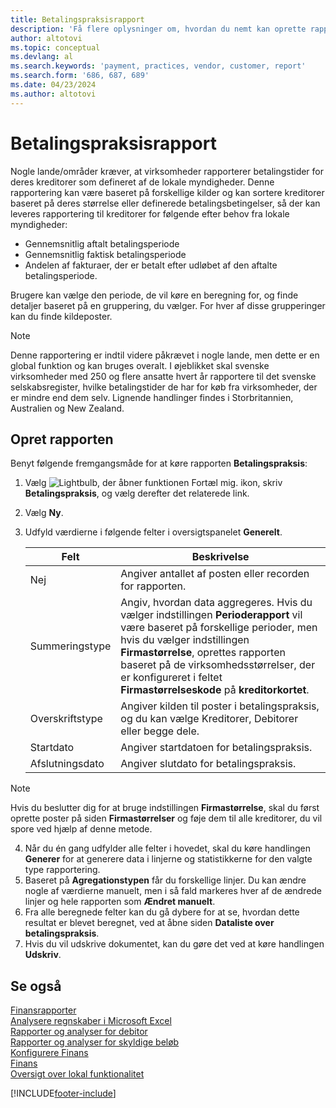 ```yaml
---
title: Betalingspraksisrapport
description: 'Få flere oplysninger om, hvordan du nemt kan oprette rapporten Betalingsmetoder for kreditorer og debitorer.'
author: altotovi
ms.topic: conceptual
ms.devlang: al
ms.search.keywords: 'payment, practices, vendor, customer, report'
ms.search.form: '686, 687, 689'
ms.date: 04/23/2024
ms.author: altotovi
--- 
```


# <a name="payment-practices-report"></a>Betalingspraksisrapport

Nogle lande/områder kræver, at virksomheder rapporterer betalingstider for deres kreditorer som defineret af de lokale myndigheder. Denne rapportering kan være baseret på forskellige kilder og kan sortere kreditorer baseret på deres størrelse eller definerede betalingsbetingelser, så der kan leveres rapportering til kreditorer for følgende efter behov fra lokale myndigheder:  

- Gennemsnitlig aftalt betalingsperiode  
- Gennemsnitlig faktisk betalingsperiode   
- Andelen af fakturaer, der er betalt efter udløbet af den aftalte betalingsperiode. 

Brugere kan vælge den periode, de vil køre en beregning for, og finde detaljer baseret på en gruppering, du vælger. For hver af disse grupperinger kan du finde kildeposter. 

> [!NOTE]
> Denne rapportering er indtil videre påkrævet i nogle lande, men dette er en global funktion og kan bruges overalt. I øjeblikket skal svenske virksomheder med 250 og flere ansatte hvert år rapportere til det svenske selskabsregister, hvilke betalingstider de har for køb fra virksomheder, der er mindre end dem selv. Lignende handlinger findes i Storbritannien, Australien og New Zealand.  

## <a name="generate-the-report"></a>Opret rapporten

Benyt følgende fremgangsmåde for at køre rapporten **Betalingspraksis**:

1. Vælg ![Lightbulb, der åbner funktionen Fortæl mig.](media/ui-search/search_small.png "Fortæl mig, hvad du vil foretage dig") ikon, skriv **Betalingspraksis**, og vælg derefter det relaterede link. 
2. Vælg **Ny**.
3. Udfyld værdierne i følgende felter i oversigtspanelet **Generelt**.

   | Felt | Beskrivelse |
   |---------|-----------------------------------|
   | Nej | Angiver antallet af posten eller recorden for rapporten. |
   | Summeringstype | Angiv, hvordan data aggregeres. Hvis du vælger indstillingen **Perioderapport** vil være baseret på forskellige perioder, men hvis du vælger indstillingen **Firmastørrelse**, oprettes rapporten baseret på de virksomhedsstørrelser, der er konfigureret i feltet **Firmastørrelseskode** på **kreditorkortet**. |
   | Overskriftstype | Angiver kilden til poster i betalingspraksis, og du kan vælge Kreditorer, Debitorer eller begge dele. |
   | Startdato | Angiver startdatoen for betalingspraksis. |
   | Afslutningsdato | Angiver slutdato for betalingspraksis. |

> [!NOTE]
> Hvis du beslutter dig for at bruge indstillingen **Firmastørrelse**, skal du først oprette poster på siden **Firmastørrelser** og føje dem til alle kreditorer, du vil spore ved hjælp af denne metode.

4. Når du én gang udfylder alle felter i hovedet, skal du køre handlingen **Generer** for at generere data i linjerne og statistikkerne for den valgte type rapportering.
5. Baseret på **Agregationstypen** får du forskellige linjer. Du kan ændre nogle af værdierne manuelt, men i så fald markeres hver af de ændrede linjer og hele rapporten som **Ændret manuelt**.
6. Fra alle beregnede felter kan du gå dybere for at se, hvordan dette resultat er blevet beregnet, ved at åbne siden **Dataliste over betalingspraksis**.
7. Hvis du vil udskrive dokumentet, kan du gøre det ved at køre handlingen **Udskriv**.

## <a name="see-also"></a>Se også

[Finansrapporter](finance-reports.md)  
[Analysere regnskaber i Microsoft Excel](finance-analyze-excel.md)  
[Rapporter og analyser for debitor](receivables-reports.md)  
[Rapporter og analyser for skyldige beløb](payables-reports.md)  
[Konfigurere Finans](finance-setup-finance.md)  
[Finans](finance.md)  
[Oversigt over lokal funktionalitet](about-localization.md)  

[!INCLUDE[footer-include](includes/footer-banner.md)]

